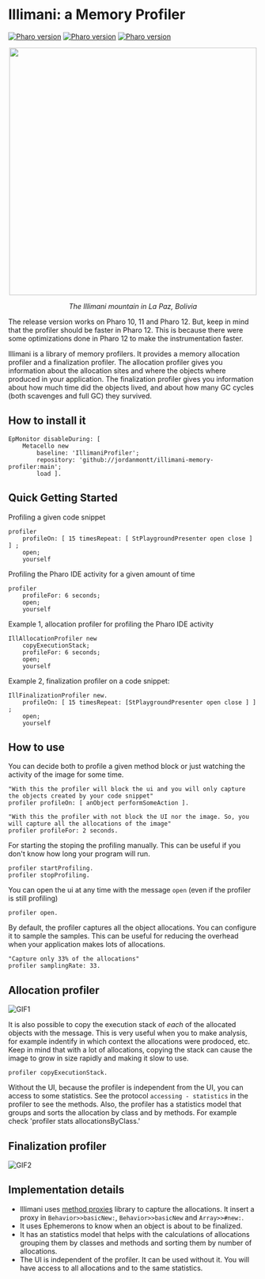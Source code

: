 
# Illimani: a Memory Profiler

[![Pharo version](https://img.shields.io/badge/Pharo-12-%23aac9ff.svg)](https://pharo.org/download)
[![Pharo version](https://img.shields.io/badge/Pharo-11-%23aac9ff.svg)](https://pharo.org/download)
[![Pharo version](https://img.shields.io/badge/Pharo-10-%23aac9ff.svg)](https://pharo.org/download)

<p align="center">
  <img src="https://cdn.fstoppers.com/styles/full/s3/photos/171592/10/30/1d2b5ac3df32b99cd9a22454527e04ff.jpg" width="500">
</p>

<p align="center">
  <em>The Illimani mountain in La Paz, Bolivia</em>
</p>

The release version works on Pharo 10, 11 and Pharo 12. But, keep in mind that the profiler should be faster in Pharo 12. This is because there were some optimizations done in Pharo 12 to make the instrumentation faster.

Illimani is a library of memory profilers. It provides a memory allocation profiler and a finalization profiler. The allocation profiler gives you information about the allocation sites and where the objects where produced in your application. The finalization profiler gives you information about how much time did the objects lived, and about how many GC cycles (both scavenges and full GC) they survived.

## How to install it

```smalltalk
EpMonitor disableDuring: [
	Metacello new
		baseline: 'IllimaniProfiler';
		repository: 'github://jordanmontt/illimani-memory-profiler:main';
		load ].
```

## Quick Getting Started

Profiling a given code snippet

```st
profiler
	profileOn: [ 15 timesRepeat: [ StPlaygroundPresenter open close ] ] ;
	open;
	yourself
```

Profiling the Pharo IDE activity for a given amount of time

```st
profiler
	profileFor: 6 seconds;
	open;
	yourself
```

Example 1, allocation profiler for profiling the Pharo IDE activity

```st
IllAllocationProfiler new
	copyExecutionStack;
	profileFor: 6 seconds;
	open;
	yourself
```

Example 2, finalization profiler on a code snippet:

```st
IllFinalizationProfiler new.
	profileOn: [ 15 timesRepeat: [StPlaygroundPresenter open close ] ] ;
	open;
	yourself
```

## How to use

You can decide both to profile a given method block or just watching the activity of the image for some time.

```st
"With this the profiler will block the ui and you will only capture the objects created by your code snippet"
profiler profileOn: [ anObject performSomeAction ].

"With this the profiler with not block the UI nor the image. So, you will capture all the allocations of the image"
profiler profileFor: 2 seconds.
```

For starting the stoping the profiling manually. This can be useful if you don't know how long your program will run.

```st
profiler startProfiling.
profiler stopProfiling.
```

You can open the ui at any time with the message `open` (even if the profiler is still profiling)

```st
profiler open.
```

By default, the profiler captures all the object allocations. You can configure it to sample the samples. This can be useful for reducing the overhead when your application makes lots of allocations.

```st
"Capture only 33% of the allocations"
profiler samplingRate: 33.
```

## Allocation profiler

![GIF1](https://github.com/jordanmontt/illimani-memory-profiler/assets/33934979/fd915e86-a251-48c9-a087-3929d74509e7)

It is also possible to copy the execution stack of *each* of the allocated objects with the message.
This is very useful when you to make analysis, for example indentify in which context the allocations were prodoced, etc.
Keep in mind that with a lot of allocations, copying the stack can cause the image to grow in size rapidly and making it slow to use.

```st
profiler copyExecutionStack.
```

Without the UI, because the profiler is independent from the UI, you can access to some statistics. See the protocol `accessing - statistics` in the profiler to see the methods. Also, the profiler has a statistics model that groups and sorts the allocation by class and by methods. For example check 'profiler stats allocationsByClass.'

## Finalization profiler

![GIF2](https://github.com/jordanmontt/illimani-memory-profiler/assets/33934979/b1bfd2fd-80d9-4a5b-8c12-0f637f5cfeb5)

## Implementation details

- Illimani uses [method proxies](https://github.com/pharo-contributions/MethodProxies) library to capture the allocations. It insert a proxy in `Behavior>>basicNew:`, `Behavior>>basicNew` and `Array>>#new:`.
- It uses Ephemerons to know when an object is about to be finalized.
- It has an statistics model that helps with the calculations of allocations grouping them by classes and methods and sorting them by number of allocations. 
- The UI is independent of the profiler. It can be used without it. You will have access to all allocations and to the same statistics.
